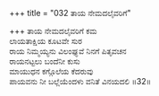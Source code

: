 +++
title = "032 ತಾಯ ನೇಮದಲೈವರಿಗೆ"

+++
ತಾಯ ನೇಮದಲೈವರಿಗೆ ಕಮ  
ಲಾಯತಾಕ್ಷಿಯ ಕೂಟವೇ ಸುರ  
ರಾಯ ನಿಮ್ಮಯ್ಯನು ವಿಲಂಘ್ಯವೆ ನಿನಗೆ ಪಿತೃವಚನ   
ರಾಯನಟ್ಟಲು ಬಂದೆನೀ ಕುಸು  
ಮಾಯುಧನ ಕಗ್ಗೊಲೆಯ ಕೆದರುವು  
ಪಾಯವನು ನೀ ಬಲ್ಲೆಯೆಂದಳು ವನಿತೆ ವಿನಯದಲಿ      ॥32॥